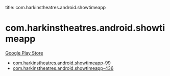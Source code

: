 title: com.harkinstheatres.android.showtimeapp
# com.harkinstheatres.android.showtimeapp


[Google Play Store](https://play.google.com/store/apps/details?id=com.harkinstheatres.android.showtimeapp)


* [com.harkinstheatres.android.showtimeapp-99](./com.harkinstheatres.android.showtimeapp-99/)
* [com.harkinstheatres.android.showtimeapp-436](./com.harkinstheatres.android.showtimeapp-436/)